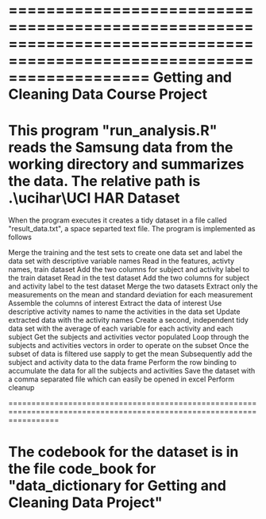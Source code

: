 =======================================================================================================================
Getting and Cleaning Data Course Project
=======================================================================================================================

This program "run_analysis.R" reads the Samsung data from the working directory and summarizes the data. 
The relative path is .\ucihar\UCI HAR Dataset
=======================================================================================================================

When the program executes it creates a tidy dataset in a file called "result_data.txt", a space separted text file.
The program is implemented as follows

Merge the training and the test sets to create one data set and label the data set with descriptive variable names
Read in the features, activty names, train dataset
Add the two columns for subject and activity label to the train dataset
Read in the test dataset
Add the two columns for subject and activity label to the test dataset
Merge the two datasets
Extract only the measurements on the mean and standard deviation for each measurement
Assemble the columns of interest
Extract the data of interest
Use descriptive activity names to name the activities in the data set
Update extracted data with the activity names
Create a second, independent tidy data set with the average of each variable for each activity and each subject
Get the subjects and activities vector populated
Loop through the subjects and activities vectors in order to operate on the subset
Once the subset of data is filtered use sapply to get the mean
Subsequently add the subject and activity data to the data frame
Perform the row binding to accumulate the data for all the subjects and activities
Save the dataset with a comma separated file which can easily be opened in excel
Perform cleanup
 
=======================================================================================================================

The codebook for the dataset is in the file code_book for "data_dictionary for Getting and Cleaning Data Project"
=======================================================================================================================